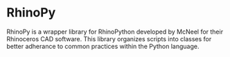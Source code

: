 RhinoPy
=======

RhinoPy is a wrapper library for RhinoPython developed by McNeel for their Rhinoceros CAD software. This library organizes scripts into classes for better adherance to common practices within the Python language.

